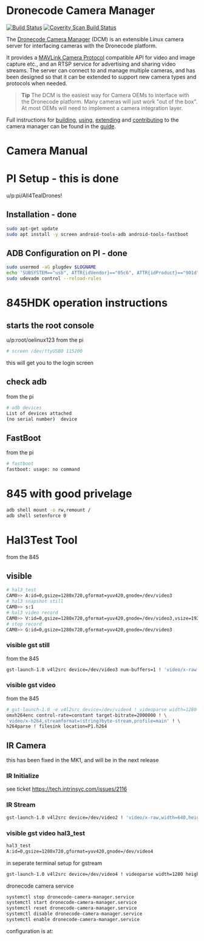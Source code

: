 # Dronecode Camera Manager

[![Build Status](https://travis-ci.org/Dronecode/camera-manager.svg?branch=master)](https://travis-ci.org/intel/camera-streaming-daemon)
<a href="https://scan.coverity.com/projects/01org-camera-streaming-daemon">
  <img alt="Coverity Scan Build Status"
       src="https://scan.coverity.com/projects/12056/badge.svg"/>
</a>

The [Dronecode Camera Manager](https://camera-manager.dronecode.org/en/) (DCM) is an extensible Linux camera server for interfacing cameras with the Dronecode platform. 

It provides a [MAVLink Camera Protocol](https://mavlink.io/en/protocol/camera.html) compatible API for video and image capture etc., and an RTSP service for advertising and sharing video streams. The server can connect to and manage multiple cameras, and has been designed so that it can be extended to support new camera types and protocols when needed. 

> **Tip** The DCM is the easiest way for Camera OEMs to interface with the Dronecode platform. Many cameras will just work "out of the box". At most OEMs will need to implement a camera integration layer.

Full instructions for [building](https://camera-manager.dronecode.org/en/getting_started/), [using](https://camera-manager.dronecode.org/en/guide/overview.html), [extending](https://camera-manager.dronecode.org/en/guide/extending.html) and [contributing](https://camera-manager.dronecode.org/en/contribute/) to the camera manager can be found in the [guide](https://camera-manager.dronecode.org/en/).

# Camera Manual 
# PI Setup - this is done
u/p:pi/All4TealDrones!

## Installation - done
```bash
sudo apt-get update
sudo apt install -y screen android-tools-adb android-tools-fastboot
```

## ADB Configuration on PI - done
```bash
sudo usermod -aG plugdev $LOGNAME
echo 'SUBSYSTEM=="usb", ATTR{idVendor}=="05c6", ATTR{idProduct}=="901d", MODE="0666"' >> /etc/udev/rules.d/50-usb-perms.conf
sudo udevadm control --reload-rules
```
# 845HDK operation instructions

## starts the root console

u/p:root/oelinux123
from the pi
```bash
# screen /dev/ttyUSB0 115200
```
this will get you to the login screen

## check adb
from the pi

```bash
# adb devices
List of devices attached
(no serial number)	device
```

## FastBoot
from the pi

```bash
# fastboot
fastboot: usage: no command
```

# 845 with good privelage

```bash
adb shell mount -o rw,remount /
adb shell setenforce 0
```

# Hal3Test Tool 
from the 845
## visible
```bash
# hal3_test
CAM0>> A:id=0,gsize=1280x720,gformat=yuv420,gnode=/dev/video3
# hal3 snapshot still
CAM0>> s:1
# hal3 video record
CAM0>> V:id=0,gsize=1280x720,gformat=yuv420,gnode=/dev/video3,vsize=1920x1080,ssize=1920x1080,sformat=jpeg,fpsrange=30-30,codectype=0,bitrate=16
# stop record
CAM0>> G:id=0,gsize=1280x720,gformat=yuv420,gnode=/dev/video3
```

### visible gst still
from the 845
```bash
gst-launch-1.0 v4l2src device=/dev/video3 num-buffers=1 ! 'video/x-raw,width=1920,height=1088' ! jpegenc ! filesink location=test.jpg
```

### visible gst video
from the 845
```bash
# gst-launch-1.0 -e v4l2src device=/dev/video4 ! videoparse width=1280 height=768 format=nv12 framerate=30 !  \ 
omxh264enc control-rate=constant target-bitrate=2000000 ! \
'video/x-h264,streamformat=(string)byte-stream,profile=main' ! \
h264parse ! filesink location=P1.h264
```

## IR Camera

this has been fixed in the MK1, and will be in the next release

### IR Initialize

see ticket https://tech.intrinsyc.com/issues/2116


### IR Stream
```bash
gst-launch-1.0 v4l2src device=/dev/video2 ! 'video/x-raw,width=640,height=512' ! queue ! videoflip video-direction=180 ! omxh264enc control-rate=constant target-bitrate=1000000 ! video/x-h264,profile=main ! rtph264pay pt=96 ! udpsink host=192.168.168.209 port=5600

```

### visible gst video hal3_test

```bash
hal3_test
A:id=0,gsize=1280x720,gformat=yuv420,gnode=/dev/video4
```

in seperate terminal setup for gstream
```bash
gst-launch-1.0 v4l2src device=/dev/video4 ! videoparse width=1280 height=768 format=nv12 framerate=30 ! queue ! videoflip video-direction=180 ! omxh264enc control-rate=constant target-bitrate=2000000 ! video/x-h264,profile=main ! rtph264pay pt=96 ! udpsink host=192.168.168.209 port=5601
```

dronecode camera service
```bash
systemctl stop dronecode-camera-manager.service
systemctl start dronecode-camera-manager.service
systemctl reset dronecode-camera-manager.service
systemctl disable dronecode-camera-manager.service
systemctl enable dronecode-camera-manager.service
```

configuration is at:
